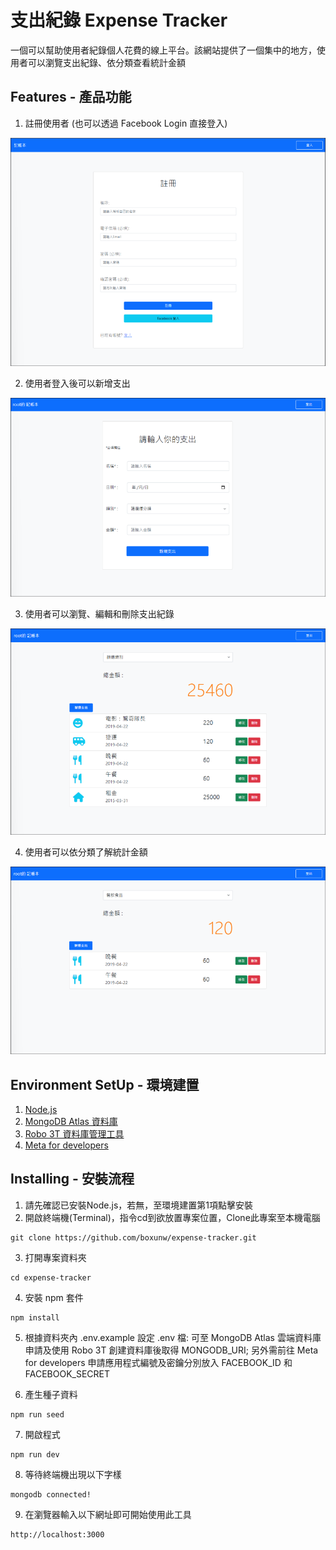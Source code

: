 # 支出紀錄 Expense Tracker
一個可以幫助使用者紀錄個人花費的線上平台。該網站提供了一個集中的地方，使用者可以瀏覽支出紀錄、依分類查看統計金額
## Features - 產品功能
1. 註冊使用者 (也可以透過 Facebook Login 直接登入)

![image](https://github.com/boxunw/expense-tracker/blob/main/image/register.png)

2. 使用者登入後可以新增支出

![image](https://github.com/boxunw/expense-tracker/blob/main/image/new.png)

3. 使用者可以瀏覽、編輯和刪除支出紀錄

![image](https://github.com/boxunw/expense-tracker/blob/main/image/home.png)

4. 使用者可以依分類了解統計金額

![image](https://github.com/boxunw/expense-tracker/blob/main/image/category.png)

## Environment SetUp - 環境建置
1. [Node.js](https://nodejs.org/zh-tw)
2. [MongoDB Atlas 資料庫](https://www.mongodb.com/atlas/database)
3. [Robo 3T 資料庫管理工具](https://robomongo.org/)
4. [Meta for developers](https://developers.facebook.com/)

## Installing - 安裝流程
1. 請先確認已安裝Node.js，若無，至環境建置第1項點擊安裝
2. 開啟終端機(Terminal)，指令cd到欲放置專案位置，Clone此專案至本機電腦
```
git clone https://github.com/boxunw/expense-tracker.git
```
3. 打開專案資料夾
```
cd expense-tracker
```
4. 安裝 npm 套件
```
npm install
```
5. 根據資料夾內 .env.example 設定 .env 檔:
可至 MongoDB Atlas 雲端資料庫申請及使用 Robo 3T 創建資料庫後取得 MONGODB_URI; 另外需前往 Meta for developers 申請應用程式編號及密鑰分別放入 FACEBOOK_ID 和 FACEBOOK_SECRET

6. 產生種子資料
```
npm run seed
```
7. 開啟程式
```
npm run dev
```
8. 等待終端機出現以下字樣
```
mongodb connected!
```
9. 在瀏覽器輸入以下網址即可開始使用此工具
```
http://localhost:3000
```
